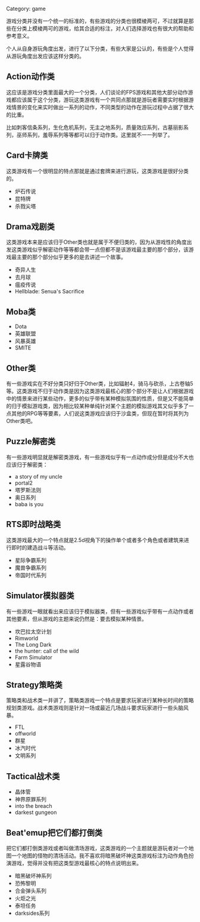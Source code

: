 Category: game



游戏分类并没有一个统一的标准的，有些游戏的分类也很模棱两可，不过就算是那些在分类上模棱两可的游戏，给其合适的标注，对人们选择游戏也有很大的帮助和参考意义。

个人从自身游玩角度出发，进行了以下分类，有些大家是公认的，有些是个人觉得从游玩角度出发应该这样分类的。



## Action动作类

这应该是游戏分类里面最大的一个分类，人们谈论的FPS游戏和其他大部分动作游戏都应该属于这个分类，游玩这类游戏有一个共同点那就是游玩者需要实时根据游戏情景的变化来实时做出一系列的动作，不同类型的动作在游玩过程中占据了很大的比重。

比如刺客信条系列，生化危机系列，无主之地系列，质量效应系列，古墓丽影系列，巫师系列，羞辱系列等等都可以归于动作类。这里就不一一列举了。



## Card卡牌类

这类游戏有一个很明显的特点那就是通过套牌来进行游玩，这类游戏是很好分类的。

- 炉石传说
- 昆特牌
- 杀戮尖塔

## Drama戏剧类

这类游戏本来是应该归于Other类也就是属于不便归类的，因为从游戏性的角度出发这类游戏似乎解密动作等等都会带一点但都不是该游戏最主要的那个部分，该游戏最主要的那个部分似乎更多的是去讲述一个故事。

- 奇异人生
- 去月球
- 瘟疫传说
- Hellblade: Senua's Sacrifice

## Moba类

- Dota
- 英雄联盟
- 风暴英雄
- SMITE

## Other类

有一些游戏实在不好分类只好归于Other类，比如辐射4，骑马与砍杀，上古卷轴5等。这类游戏不归于动作类是因为这类游戏最核心的那个部分不是让人们根据游戏中的情景来进行某些动作，更多的似乎带有某种模拟氛围的性质，但是又不能简单的归于模拟游戏类，因为相比较某种单纯针对某个主题的模拟游戏其又似乎多了一点其他的RPG等等要素，人们说这类游戏应该归于沙盒类，但现在暂时将其列为Other类吧。

## Puzzle解密类

有一些游戏明显就是解密类游戏，有一些游戏似乎有一点动作成分但是成分不大也应该归于解密类：

- a story of my uncle
- portal2
- 塔罗斯法则
- 奥日系列
- baba is you

## RTS即时战略类

这类游戏最大的一个特点就是2.5d视角下的操作单个或者多个角色或者建筑来进行即时的建造战斗等活动。

- 星际争霸系列
- 魔兽争霸系列
- 帝国时代系列

## Simulator模拟器类

有一些游戏一眼就看出来应该归于模拟器类，但有一些游戏似乎带有一点动作或者其他要素，但从游戏的主题来说仍然是：要去模拟某种情景。

- 坎巴拉太空计划
- Rimworld
- The Long Dark
- the hunter: call of the wild
- Farm Simulator 
- 星露谷物语

## Strategy策略类

策略类和战术类一并讲了，策略类游戏一个特点是要求玩家进行某种长时间的策略规划类游戏。战术类游戏则是针对一场或最近几场战斗要求玩家进行一些头脑风暴。

- FTL
- offworld
- 群星
- 冰汽时代
- 文明系列

## Tactical战术类

- 晶体管 
- 神界原罪系列
- into the breach
- darkest gungeon

## Beat'emup把它们都打倒类

把它们都打倒类游戏或者叫做清场游戏，这类游戏的一个主题就是游玩者对一个地图一个地图的怪物的清场活动。我不喜欢将暗黑破坏神这类游戏标注为动作角色扮演游戏，觉得并没有把这类型游戏最核心的特点说明出来。

- 暗黑破坏神系列
- 恐怖黎明
- 合金弹头系列
- 火炬之光
- 泰坦任务
- darksides系列